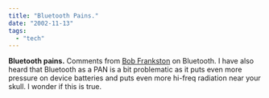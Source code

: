 ```yaml
---
title: "Bluetooth Pains."
date: "2002-11-13"
tags: 
  - "tech"
---
```


**Bluetooth pains.** Comments from [Bob Frankston](http://www.satn.org/archive/2002_11_10_archive.html#85668513) on Bluetooth. I have also heard that Bluetooth as a PAN is a bit problematic as it puts even more pressure on device batteries and puts even more hi-freq radiation near your skull. I wonder if this is true.
